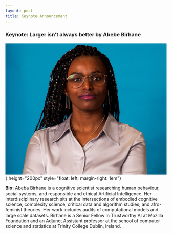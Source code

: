 ```yaml
---
layout: post
title: Keynote Announcement
---
```


### Keynote: Larger isn’t always better by Abebe Birhane

![Abebe](/public/post/Abeba_Birhane.jpg){:height="200px" style="float: left; margin-right: 1em"}

**Bio:** 
Abeba Birhane is a cognitive scientist researching human behaviour, social systems, and responsible and ethical Artificial Intelligence. 
Her interdisciplinary research sits at the intersections of embodied cognitive science, complexity science, critical data and algorithm studies, and afro-feminist theories. 
Her work includes audits of computational models and large scale datasets.
Birhane is a Senior Fellow in Trustworthy AI at Mozilla Foundation and an Adjunct Assistant professor at the school of computer science and statistics at Trinity College Dublin, Ireland. 
